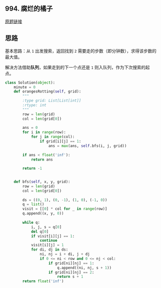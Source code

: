 ## 994. 腐烂的橘子

[原题链接](https://leetcode-cn.com/contest/weekly-contest-124/problems/rotting-oranges/)

## 思路

基本思路：从 `1` 出发搜索，返回找到 `2` 需要走的步数（即分钟数），求得该步数的最大值。

解决方法借助**队列**，如果走到的下一个点还是 `1` 则入队列，作为下次搜索的起点。

```python
class Solution(object):
    minute = 0
    def orangesRotting(self, grid):
        """
        :type grid: List[List[int]]
        :rtype: int
        """
        row = len(grid)
        col = len(grid[0])
        
        ans = 0
        for i in range(row):
            for j in range(col):
                if grid[i][j] == 1:
                    ans = max(ans, self.bfs(i, j, grid))
        
        if ans < float('inf'):
            return ans
        
        return -1
        

    def bfs(self, x, y, grid):
        row = len(grid)
        col = len(grid[0])
        
        ds = ((0, 1), (0, -1), (1, 0), (-1, 0))
        q = list()
        visit = [[0] * col for _ in range(row)]
        q.append((x, y, 0))
        
        while q:
            i, j, s = q[0]
            del q[0]
            if visit[i][j] == 1:
                continue
            visit[i][j] = 1
            for di, dj in ds:
                ni, nj = i + di, j + dj
                if 0 <= ni < row and 0 <= nj < col:
                    if grid[ni][nj] == 1:
                        q.append((ni, nj, s + 1))
                    if grid[ni][nj] == 2:
                        return s + 1
        return float('inf')
```